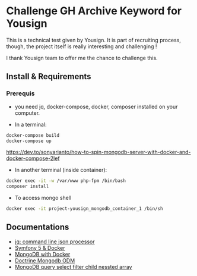 # Challenge GH Archive Keyword for Yousign
This is a technical test given by Yousign. 
It is part of recruiting process, though, the project itself is really interesting and challenging ! 

I thank Yousign team to offer me the chance to challenge this. 

## Install & Requirements

### Prerequis
* you need jq, docker-compose, docker, composer installed on your computer.


* In a terminal:

```bash
docker-compose build
docker-compose up
```
https://dev.to/sonyarianto/how-to-spin-mongodb-server-with-docker-and-docker-compose-2lef
* In another terminal (inside container):

```bash
docker exec -it -w /var/www php-fpm /bin/bash
composer install
```

* To access mongo shell
```bash
docker exec -it project-yousign_mongodb_container_1 /bin/sh
```

## Documentations
- [jq: command line json processor](https://stedolan.github.io/jq)
- [Symfony 5 & Docker](https://dev.to/martinpham/symfony-5-development-with-docker-4hj8)   
- [MongoDB with Docker](https://dev.to/sonyarianto/how-to-spin-mongodb-server-with-docker-and-docker-compose-2lef)
- [Doctrine Mongodb ODM](https://www.doctrine-project.org/projects/doctrine-mongodb-odm/en/latest/reference/introduction.html#setup)
- [MongoDB query select filter child nessted array](https://techbrij.com/mongodb-query-select-filter-child-nested-array)